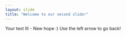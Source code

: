 ```yaml
---
layout: slide
title: "Welcome to our second slide!"
---
```

Your text III - New hope :)
Use the left arrow to go back!
